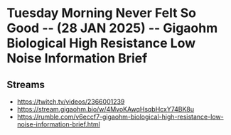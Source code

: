 # Tuesday Morning Never Felt So Good -- (28 JAN 2025) -- Gigaohm Biological High Resistance Low Noise Information Brief

## Streams
- https://twitch.tv/videos/2366001239
- https://stream.gigaohm.bio/w/4MvoKAwqHsqbHcxY74BK8u
- https://rumble.com/v6eccf7-gigaohm-biological-high-resistance-low-noise-information-brief.html

